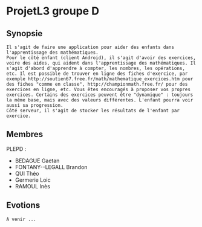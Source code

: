 # ProjetL3 groupe D
## Synopsie
    Il s'agit de faire une application pour aider des enfants dans l'apprentissage des mathématiques.
    Pour le côté enfant (client Android), il s'agit d'avoir des exercices, voire des aides, qui aident dans l'apprentissage des mathématiques. Il s'agit d'abord d'apprendre à compter, les nombres, les opérations, etc. Il est possible de trouver en ligne des fiches d'exercice, par exemple http://soutien67.free.fr/math/mathematique_exercices.htm pour des fiches "comme en classe", http://championmath.free.fr/ pour des exercices en ligne, etc. Vous êtes encouragés à proposer vos propres exercices. Certains des exercices peuvent être "dynamique" : toujours la même base, mais avec des valeurs différentes. L'enfant pourra voir aussi sa progression.
    Côté serveur, il s'agit de stocker les résultats de l'enfant par exercice.
    
## Membres
PLEPD :
- BEDAGUE Gaetan
- FONTANY--LEGALL Brandon
- QUI Théo
- Germerie Loic
- RAMOUL Inès

## Evotions
    A venir ...
    
